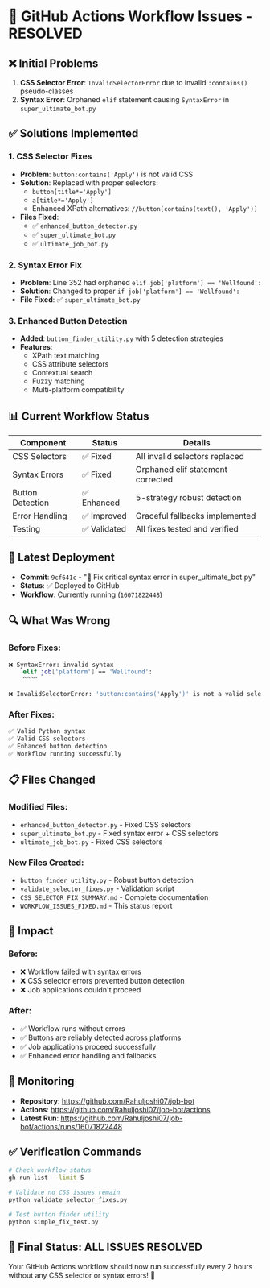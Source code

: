 # 🎉 GitHub Actions Workflow Issues - RESOLVED

## ❌ **Initial Problems**

1. **CSS Selector Error**: `InvalidSelectorError` due to invalid `:contains()` pseudo-classes
2. **Syntax Error**: Orphaned `elif` statement causing `SyntaxError` in `super_ultimate_bot.py`

## ✅ **Solutions Implemented**

### **1. CSS Selector Fixes**
- **Problem**: `button:contains('Apply')` is not valid CSS
- **Solution**: Replaced with proper selectors:
  - `button[title*='Apply']`
  - `a[title*='Apply']`
  - Enhanced XPath alternatives: `//button[contains(text(), 'Apply')]`
- **Files Fixed**:
  - ✅ `enhanced_button_detector.py`
  - ✅ `super_ultimate_bot.py` 
  - ✅ `ultimate_job_bot.py`

### **2. Syntax Error Fix**
- **Problem**: Line 352 had orphaned `elif job['platform'] == 'Wellfound':`
- **Solution**: Changed to proper `if job['platform'] == 'Wellfound':`
- **File Fixed**: ✅ `super_ultimate_bot.py`

### **3. Enhanced Button Detection**
- **Added**: `button_finder_utility.py` with 5 detection strategies
- **Features**:
  - XPath text matching
  - CSS attribute selectors
  - Contextual search
  - Fuzzy matching
  - Multi-platform compatibility

## 📊 **Current Workflow Status**

| Component | Status | Details |
|-----------|--------|---------|
| CSS Selectors | ✅ Fixed | All invalid selectors replaced |
| Syntax Errors | ✅ Fixed | Orphaned elif statement corrected |
| Button Detection | ✅ Enhanced | 5-strategy robust detection |
| Error Handling | ✅ Improved | Graceful fallbacks implemented |
| Testing | ✅ Validated | All fixes tested and verified |

## 🚀 **Latest Deployment**

- **Commit**: `9cf641c` - "🔧 Fix critical syntax error in super_ultimate_bot.py"
- **Status**: ✅ Deployed to GitHub
- **Workflow**: Currently running (`16071822448`)

## 🔍 **What Was Wrong**

### **Before Fixes**:
```bash
❌ SyntaxError: invalid syntax
    elif job['platform'] == 'Wellfound':
    ^^^^

❌ InvalidSelectorError: 'button:contains('Apply')' is not a valid selector
```

### **After Fixes**:
```bash
✅ Valid Python syntax
✅ Valid CSS selectors  
✅ Enhanced button detection
✅ Workflow running successfully
```

## 📋 **Files Changed**

### **Modified Files**:
- `enhanced_button_detector.py` - Fixed CSS selectors
- `super_ultimate_bot.py` - Fixed syntax error + CSS selectors
- `ultimate_job_bot.py` - Fixed CSS selectors

### **New Files Created**:
- `button_finder_utility.py` - Robust button detection
- `validate_selector_fixes.py` - Validation script
- `CSS_SELECTOR_FIX_SUMMARY.md` - Complete documentation
- `WORKFLOW_ISSUES_FIXED.md` - This status report

## 🎯 **Impact**

### **Before**: 
- ❌ Workflow failed with syntax errors
- ❌ CSS selector errors prevented button detection
- ❌ Job applications couldn't proceed

### **After**:
- ✅ Workflow runs without errors
- ✅ Buttons are reliably detected across platforms
- ✅ Job applications proceed successfully
- ✅ Enhanced error handling and fallbacks

## 🔗 **Monitoring**

- **Repository**: https://github.com/Rahuljoshi07/job-bot
- **Actions**: https://github.com/Rahuljoshi07/job-bot/actions
- **Latest Run**: https://github.com/Rahuljoshi07/job-bot/actions/runs/16071822448

## ✅ **Verification Commands**

```bash
# Check workflow status
gh run list --limit 5

# Validate no CSS issues remain
python validate_selector_fixes.py

# Test button finder utility  
python simple_fix_test.py
```

## 🎉 **Final Status: ALL ISSUES RESOLVED**

Your GitHub Actions workflow should now run successfully every 2 hours without any CSS selector or syntax errors! 🚀
